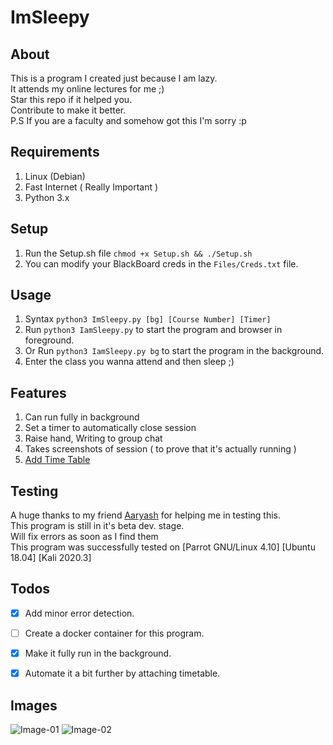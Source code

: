 # ImSleepy

## About
This is a program I created just because I am lazy.
<br>
It attends my online lectures for me ;)
<br>
Star this repo if it helped you. 
<br>
Contribute to make it better.
<br>
P.S If you are a faculty and somehow got this I'm sorry :p
<br>

## Requirements
1. Linux (Debian)
2. Fast Internet ( Really Important )
3. Python 3.x

## Setup
1. Run the Setup.sh file ```chmod +x Setup.sh && ./Setup.sh```
2. You can modify  your BlackBoard creds in the ```Files/Creds.txt``` file.

## Usage
1. Syntax ```python3 ImSleepy.py [bg] [Course Number] [Timer]```
2. Run ```python3 IamSleepy.py``` to start the program and browser in foreground.
3. Or Run  ```python3 IamSleepy.py bg``` to start the program in the background.
4. Enter the class you wanna attend and then sleep ;)

## Features
1. Can run fully in background
2. Set a timer to automatically close session
3. Raise hand, Writing to group chat 
4. Takes screenshots of session ( to prove that it's actually running )
5. [Add Time Table](https://github.com/mrjoker05/ImSleepy/blob/master/Files/Lazier.md)

## Testing
A huge thanks to my friend [Aaryash](https://github.com/DirtyVibe) for helping me in testing this.
<br>
This program is still in it's beta dev. stage. 
<br>
Will fix errors as soon as I find them
<br>
This program was successfully tested on [Parrot GNU/Linux 4.10] [Ubuntu 18.04] [Kali 2020.3]
<br>

## Todos
- [x] Add minor error detection.
- [ ] Create a docker container for this program.
- [x] Make it fully run in the background.
- [x] Automate it a bit further by attaching timetable.


## Images
![Image-01](https://github.com/mrjoker05/ImSleepy/blob/master/Files/image1.png?raw=true)
![Image-02](https://github.com/mrjoker05/ImSleepy/blob/master/Files/image2.png?raw=true)